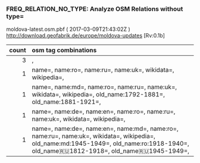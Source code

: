  
### FREQ_RELATION_NO_TYPE: Analyze OSM Relations without type= 
moldova-latest.osm.pbf ( 2017-03-09T21:43:02Z ) http://download.geofabrik.de/europe/moldova-updates [Rv:0.1b]
 
|  count  |  osm tag combinations 
|  -----: | :---------------------------
|      3  |  , 
|      1  |  name=, name:ro=, name:ru=, name:uk=, wikidata=, wikipedia=, 
|      1  |  name=, name:md=, name:ro=, name:ru=, name:uk=, wikidata=, wikipedia=, old_name:1792-1881=, old_name:1881-1921=, 
|      1  |  name=, name:de=, name:en=, name:ro=, name:ru=, name:uk=, wikidata=, wikipedia=, 
|      1  |  name=, name:de=, name:en=, name:md=, name:ro=, name:ru=, name:uk=, wikidata=, wikipedia=, old_name:md:1945-1949=, old_name:ro:1918-1940=, old_name:ru:1812-1918=, old_name:ru:1945-1949=, 
 
